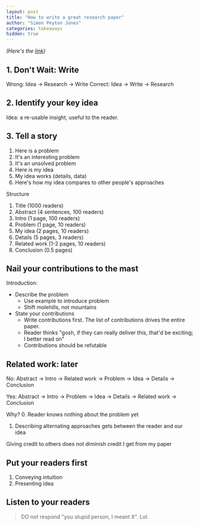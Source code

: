 ```yaml
---
layout: post
title: "How to write a great research paper"
author: "Simon Peyton Jones"
categories: takeaways
hidden: true
---
```

*(Here's the [link](https://www.microsoft.com/en-us/research/academic-program/write-great-research-paper/))*

## 1. Don't Wait: Write
Wrong: Idea -> Research -> Write
Correct: Idea -> Write -> Research

## 2. Identify your key idea
Idea: a re-usable insight, useful to the reader.

## 3. Tell a story
1. Here is a problem
2. It's an interesting problem
3. It's an unsolved problem
4. Here is my idea
5. My idea works (details, data)
6. Here's how my idea compares to other people's approaches

Structure
1. Title (1000 readers)
2. Abstract (4 sentences, 100 readers)
3. Intro (1 page, 100 readers)
4. Problem (1 page, 10 readers)
5. My idea (2 pages, 10 readers)
6. Details (5 pages, 3 readers)
7. Related work (1-2 pages, 10 readers)
8. Conclusion (0.5 pages)

## Nail your contributions to the mast

Introduction: 
- Describe the problem 
    - Use example to introduce problem
    - Shift molehills, not mountains
- State your contributions
    - Write contributions first. The list of contributions drives the entire paper.
    - Reader thinks "gosh, if they can really deliver this, that'd be exciting; I better read on"
    - Contributions should be refutable

## Related work: later
No: Abstract -> Intro -> Related work -> Problem -> Idea -> Details -> Conclusion

Yes: Abstract -> Intro -> Problem -> Idea -> Details -> Related work -> Conclusion

Why? 
0. Reader knows nothing about the problem yet
1. Describing alternating approaches gets between the reader and our idea

Giving credit to others does not diminish credit I get from my paper

## Put your readers first
1. Conveying intuition
2. Presenting idea

## Listen to your readers

> DO not respond "you stupid person, I meant X". Lol.

